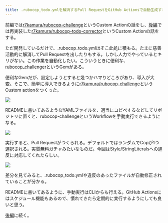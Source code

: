 ```yaml
---
title: .rubocop_todo.ymlを解消するPull RequestをGitHub Actionsで自動生成する (前編)
---
```

前編では[r7kamura/rubocop-challenge](https://github.com/r7kamura/rubocop-challenge)というCustom Actionの話をし、[後編](https://r7kamura.com/articles/2022-05-15-rubocop-todo-corrector)では再実装した[r7kamura/rubocop-todo-corrector](https://github.com/r7kamura/rubocop-todo-corrector)というCustom Actionの話をする。

ただ開発しているだけで、.rubocop\_todo.ymlはそこ此処に積もる。たまに慈善活動的に解消してPull Requestを出したりもする。しかし人力でやっているとキリがない。この作業を自動化したい。こういうときに便利な、[rubocop\_challenger](https://github.com/ryz310/rubocop_challenger)というGemがある。

便利なGemだが、設定しようとすると幾つかハマりどころがあり、導入が大変。そこで、簡単に導入できるように[r7kamura/rubocop-challenge](https://github.com/r7kamura/rubocop-challenge)というCustom actionをつくった。

![](https://lh5.googleusercontent.com/Xiyt0213zcN_JxGDzBVgk562IHQBeWWWebV4G6RZWcZn5jsLC4btzhUPUehGhlIlBp0ck4PWRenuJnbTirVSRz3e7xnb5XMT0IR2WT-D_r-AB1lw85nx9miQUlbisIZoB-y55X9tuUaaeDHU_lApE_NgFuSFIe8oNMScxba-hIiUMY1zuCqbzTf5VXNb)

READMEに書いてあるようなYAMLファイルを、適当にコピペするなどしてリポジトリに置くと、rubocop-challengeというWorkflowを手動実行できるようになる。

![](https://lh5.googleusercontent.com/IWuAS_LMkod0ShNjIpSCe3S64bwWe_T8Ke91A5siWYMXVM-HwC-YpRjlMvvKKsrXFe0NBsBF5XagGCilgfLfi4rdebiTwXwGNNGP9bKtKpV3J6TtrAjPz1hJf6KNLbSaDFubK2m5BY5Zu3jlnFRBkxK3-eu1dlONkhX_D8ves4TmqWVqC00U4c2flWLf)

実行すると、Pull Requestがつくられる。デフォルトではランダムでCopが1つ選択される。実質無料ガチャみたいなものだ。今回はStyle/StringLiteralsへの違反に対応してくれたらしい。

![](https://lh3.googleusercontent.com/HrGtljNvlxOsoVQyXEZAE-EHWqjqh-c8LaU-NHFKGh22mbKlvzrmf1ehV1isKN0qTY7vTPGdbUB-1EfYVQ-D9mr5QEB7GOLZZQS10uzv6Mf-eBl0HKEgbLB0xhhWawxNYZHs7l_PtcF4Aeixg8bMJBJQtjBWQu8nH6tLqcHmXAj4KVzj40PSqN9vNegm)

差分を見てみると、.rubocop\_todo.ymlや違反のあったファイルが自動修正されていることが分かる。

READMEに書いてあるように、手動実行はCLIからも行える。GitHub Actionsにはスケジュール機能もあるので、慣れてきたら定期的に実行するようにしても良いと思う。

[後編](https://r7kamura.com/articles/2022-05-15-rubocop-todo-corrector)に続く。
